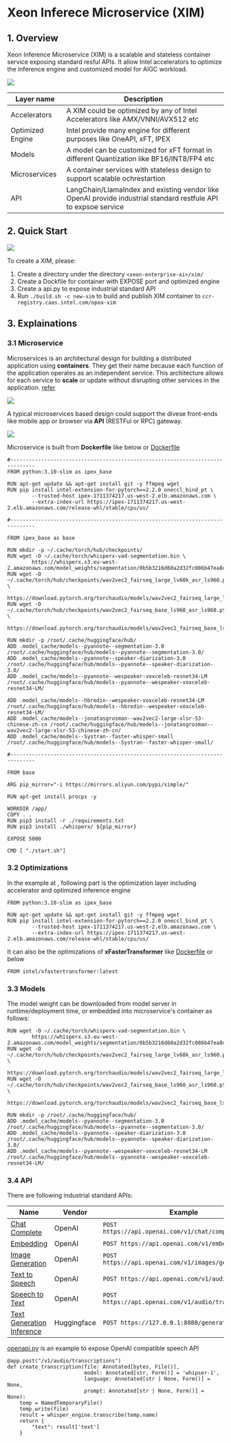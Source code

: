 # Xeon Inferece Microservice (XIM)

## 1. Overview

Xeon Inference Microservice (XIM) is a scalable and stateless container service
exposing standard resful APIs. It allow Intel accelerators to optimize the
inference engine and customized model for AIGC workload.

![](/docs/xim-arch.png)

| Layer name | Description |
| ---------- | ----------- |
| Accelerators | A XIM could be optimized by any of Intel Accelerators like AMX/VNNI/AVX512 etc |
| Optimized Engine | Intel provide many engine for different purposes like OneAPI, xFT, IPEX |
| Models | A model can be customized for xFT format in different Quantization like BF16/INT8/FP4 etc |
| Microservices | A container services with stateless design to support scalable ochrestartion |
| API | LangChain/LlamaIndex and existing vendor like OpenAI provide industrial standard restfule API to expsoe service|

## 2. Quick Start

![](/docs/create-xim.png)

To create a XIM, please:

1. Create a directory under the directory `<xeon-enterprise-ai>/xim/`
2. Create a Dockfile for container with EXPOSE port and optimized engine
3. Create a api.py to expose industrial standard API
4. Run `./build.sh -c new-xim` to build and publish XIM container to `ccr-registry.caas.intel.com/opea-xim`


## 3. Explainations

### 3.1 Microservice

Microservices is an architectural design for building a distributed application
using **containers**. They get their name because each function of the application
operates as an independent service. This architecture allows for each service
to **scale** or update without disrupting other services in the application. [refer](https://avinetworks.com/glossary/microservice/)

![](https://avinetworks.com/wp-content/uploads/2018/06/Microservices-vs-monolithic-architecture-diagram.png)

A typical microservices based design could support the divese front-ends like
mobile app or browser via **API** (RESTFul or RPC) gateway.

![](https://blog.talent500.co/wp-content/uploads/2023/08/images-2023-07-27T150504.847.png)

Microservice is built from **Dockerfile** like below or [Dockerfile](/xim/whisperx/Dockerfile)

```
#------------------------------------------------------------------------------
FROM python:3.10-slim as ipex_base

RUN apt-get update && apt-get install git -y ffmpeg wget
RUN pip install intel-extension-for-pytorch==2.2.0 oneccl_bind_pt \
        --trusted-host ipex-1711374217.us-west-2.elb.amazonaws.com \
        --extra-index-url https://ipex-1711374217.us-west-2.elb.amazonaws.com/release-whl/stable/cpu/us/

#------------------------------------------------------------------------------

FROM ipex_base as base

RUN mkdir -p ~/.cache/torch/hub/checkpoints/
RUN wget -O ~/.cache/torch/whisperx-vad-segmentation.bin \
        https://whisperx.s3.eu-west-2.amazonaws.com/model_weights/segmentation/0b5b3216d60a2d32fc086b47ea8c67589aaeb26b7e07fcbe620d6d0b83e209ea/pytorch_model.bin
RUN wget -O ~/.cache/torch/hub/checkpoints/wav2vec2_fairseq_large_lv60k_asr_ls960.pth \
        https://download.pytorch.org/torchaudio/models/wav2vec2_fairseq_large_lv60k_asr_ls960.pth
RUN wget -O ~/.cache/torch/hub/checkpoints/wav2vec2_fairseq_base_ls960_asr_ls960.pth \
        https://download.pytorch.org/torchaudio/models/wav2vec2_fairseq_base_ls960_asr_ls960.pth

RUN mkdir -p /root/.cache/huggingface/hub/
ADD .model_cache/models--pyannote--segmentation-3.0 /root/.cache/huggingface/hub/models--pyannote--segmentation-3.0/
ADD .model_cache/models--pyannote--speaker-diarization-3.0 /root/.cache/huggingface/hub/models--pyannote--speaker-diarization-3.0/
ADD .model_cache/models--pyannote--wespeaker-voxceleb-resnet34-LM /root/.cache/huggingface/hub/models--pyannote--wespeaker-voxceleb-resnet34-LM/

ADD .model_cache/models--hbredin--wespeaker-voxceleb-resnet34-LM /root/.cache/huggingface/hub/models--hbredin--wespeaker-voxceleb-resnet34-LM/
ADD .model_cache/models--jonatasgrosman--wav2vec2-large-xlsr-53-chinese-zh-cn /root/.cache/huggingface/hub/models--jonatasgrosman--wav2vec2-large-xlsr-53-chinese-zh-cn/
ADD .model_cache/models--Systran--faster-whisper-small /root/.cache/huggingface/hub/models--Systran--faster-whisper-small/

#------------------------------------------------------------------------------

FROM base

ARG pip_mirror="-i https://mirrors.aliyun.com/pypi/simple/"

RUN apt-get install procps -y

WORKDIR /app/
COPY . .
RUN pip3 install -r ./requirements.txt
RUN pip3 install ./whisperx/ ${pip_mirror}

EXPOSE 5000

CMD [ "./start.sh"]
```
### 3.2 Optimizations

In the example at [](#21-microservice), following part is the optimization layer
including accelerator and optimized inference engine
```
FROM python:3.10-slim as ipex_base

RUN apt-get update && apt-get install git -y ffmpeg wget
RUN pip install intel-extension-for-pytorch==2.2.0 oneccl_bind_pt \
        --trusted-host ipex-1711374217.us-west-2.elb.amazonaws.com \
        --extra-index-url https://ipex-1711374217.us-west-2.elb.amazonaws.com/release-whl/stable/cpu/us/
```

It can also be the optimizations of **xFasterTransformer** like [Dockerfile](/xim/vllm-xft-base/Dockerfile) or below

```
FROM intel/xfastertransformer:latest
```

### 3.3 Models

The model weight can be downloaded from model server in runtime/deployment time,
or embedded into microservice's container as follows:
```
RUN wget -O ~/.cache/torch/whisperx-vad-segmentation.bin \
        https://whisperx.s3.eu-west-2.amazonaws.com/model_weights/segmentation/0b5b3216d60a2d32fc086b47ea8c67589aaeb26b7e07fcbe620d6d0b83e209ea/pytorch_model.bin
RUN wget -O ~/.cache/torch/hub/checkpoints/wav2vec2_fairseq_large_lv60k_asr_ls960.pth \
        https://download.pytorch.org/torchaudio/models/wav2vec2_fairseq_large_lv60k_asr_ls960.pth
RUN wget -O ~/.cache/torch/hub/checkpoints/wav2vec2_fairseq_base_ls960_asr_ls960.pth \
        https://download.pytorch.org/torchaudio/models/wav2vec2_fairseq_base_ls960_asr_ls960.pth

RUN mkdir -p /root/.cache/huggingface/hub/
ADD .model_cache/models--pyannote--segmentation-3.0 /root/.cache/huggingface/hub/models--pyannote--segmentation-3.0/
ADD .model_cache/models--pyannote--speaker-diarization-3.0 /root/.cache/huggingface/hub/models--pyannote--speaker-diarization-3.0/
ADD .model_cache/models--pyannote--wespeaker-voxceleb-resnet34-LM /root/.cache/huggingface/hub/models--pyannote--wespeaker-voxceleb-resnet34-LM/
```

### 3.4 API

There are following industrial standard APIs:

| Name | Vendor | Example |
| ---- | ------ | ------ |
| [Chat Complete](https://platform.openai.com/docs/api-reference/chat/create) | OpenAI | `POST https://api.openai.com/v1/chat/completions`|
| [Embedding](https://platform.openai.com/docs/api-reference/embeddings/create) | OpenAI | `POST https://api.openai.com/v1/embeddings` |
| [Image Generation](https://platform.openai.com/docs/api-reference/images/create) | OpenAI | `POST https://api.openai.com/v1/images/generations` |
| [Text to Speech](https://platform.openai.com/docs/api-reference/audio/createSpeech) | OpenAI | `POST https://api.openai.com/v1/audio/speech` |
| [Speech to Text](https://platform.openai.com/docs/api-reference/audio/createTranscription) | OpenAI | `POST https://api.openai.com/v1/audio/transcriptions` |
| [Text Generation Inference](https://huggingface.co/docs/text-generation-inference/index#text-generation-inference) | Huggingface | `POST https://127.0.0.1:8080/generate` |

[openapi.py](/xim/whisper/openapi.py) is an example to expose OpenAI compatible speech API
```
@app.post("/v1/audio/transcriptions")
def create_transcription(file: Annotated[bytes, File()],
                         model: Annotated[str, Form()] = 'whipser-1',
                         language: Annotated[str | None, Form()] = None,
                         prompt: Annotated[str | None, Form()] = None):
    temp = NamedTemporaryFile()
    temp.write(file)
    result = whisper_engine.transcribe(temp.name)
    return {
        "text": result['text']
    }

```
